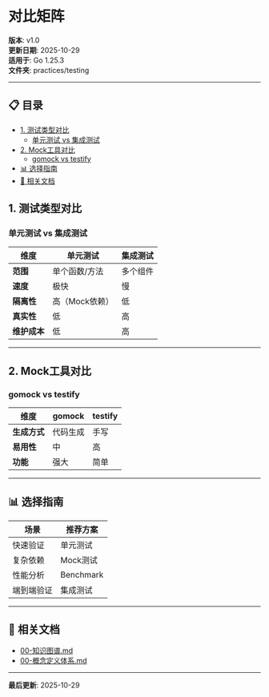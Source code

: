 ﻿# 对比矩阵

**版本**: v1.0  
**更新日期**: 2025-10-29  
**适用于**: Go 1.25.3  
**文件夹**: practices/testing

---

## 📋 目录


- [1. 测试类型对比](#1.-测试类型对比)
  - [单元测试 vs 集成测试](#单元测试-vs-集成测试)
- [2. Mock工具对比](#2.-mock工具对比)
  - [gomock vs testify](#gomock-vs-testify)
- [📊 选择指南](#选择指南)
- [🔗 相关文档](#相关文档)

## 1. 测试类型对比

### 单元测试 vs 集成测试

| 维度 | 单元测试 | 集成测试 |
|------|---------|---------|
| **范围** | 单个函数/方法 | 多个组件 |
| **速度** | 极快 | 慢 |
| **隔离性** | 高（Mock依赖） | 低 |
| **真实性** | 低 | 高 |
| **维护成本** | 低 | 高 |

---

## 2. Mock工具对比

### gomock vs testify

| 维度 | gomock | testify |
|------|--------|---------|
| **生成方式** | 代码生成 | 手写 |
| **易用性** | 中 | 高 |
| **功能** | 强大 | 简单 |

---

## 📊 选择指南

| 场景 | 推荐方案 |
|------|---------|
| 快速验证 | 单元测试 |
| 复杂依赖 | Mock测试 |
| 性能分析 | Benchmark |
| 端到端验证 | 集成测试 |

---

## 🔗 相关文档

- [00-知识图谱.md](./00-知识图谱.md)
- [00-概念定义体系.md](./00-概念定义体系.md)

---

**最后更新**: 2025-10-29

